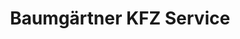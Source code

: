---
title: "Baumgärtner KFZ Service"
url: /stutensee/baumgaertner-kfz-service/
shop: Autowerkstatt
---